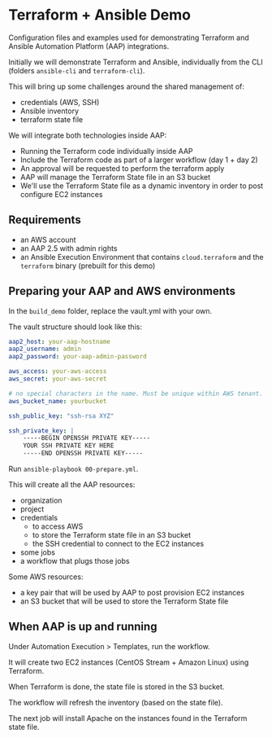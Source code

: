 # Terraform + Ansible Demo

Configuration files and examples used for demonstrating Terraform and Ansible Automation Platform (AAP) integrations. 

Initially we will demonstrate Terraform and Ansible, individually from the CLI (folders `ansible-cli` and `terraform-cli`).

This will bring up some challenges around the shared management of:

- credentials (AWS, SSH)
- Ansible inventory
- terraform state file

We will integrate both technologies inside AAP:

- Running the Terraform code individually inside AAP
- Include the Terraform code as part of a larger workflow (day 1 + day 2)
- An approval will be requested to perform the terraform apply
- AAP will manage the Terraform State file in an S3 bucket
- We'll use the Terraform State file as a dynamic inventory in order to post configure EC2 instances

## Requirements

- an AWS account
- an AAP 2.5 with admin rights
- an Ansible Execution Environment that contains `cloud.terraform` and the `terraform` binary (prebuilt for this demo)

## Preparing your AAP and AWS environments

In the `build_demo` folder, replace the vault.yml with your own.

The vault structure should look like this:

```yaml
aap2_host: your-aap-hostname
aap2_username: admin
aap2_password: your-aap-admin-password

aws_access: your-aws-access
aws_secret: your-aws-secret

# no special characters in the name. Must be unique within AWS tenant.
aws_bucket_name: yourbucket

ssh_public_key: "ssh-rsa XYZ"

ssh_private_key: |
    -----BEGIN OPENSSH PRIVATE KEY-----
    YOUR SSH PRIVATE KEY HERE
    -----END OPENSSH PRIVATE KEY-----
```

Run `ansible-playbook 00-prepare.yml`.

This will create all the AAP resources:

- organization
- project
- credentials
  - to access AWS
  - to store the Terraform state file in an S3 bucket
  - the SSH credential to connect to the EC2 instances 
- some jobs
- a workflow that plugs those jobs

Some AWS resources: 

- a key pair that will be used by AAP to post provision EC2 instances
- an S3 bucket that will be used to store the Terraform State file

## When AAP is up and running

Under Automation Execution > Templates, run the workflow.

It will create two EC2 instances (CentOS Stream + Amazon Linux) using Terraform.

When Terraform is done, the state file is stored in the S3 bucket.

The workflow will refresh the inventory (based on the state file).

The next job will install Apache on the instances found in the Terraform state file.

 
